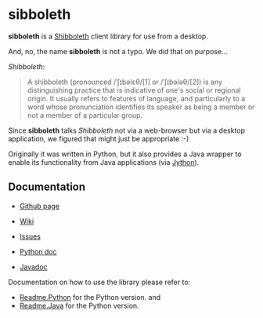 sibboleth
=========

**sibboleth** is a [Shibboleth](http://shibboleth.internet2.edu/) client library for use from a desktop. 

And, no, the name **sibboleth** is not a typo. We did that on purpose...

*Shibboleth*:

> A shibboleth (pronounced /ˈʃɪbəlɛθ/[1] or /ˈʃɪbələθ/[2]) is any distinguishing practice that is indicative of one's social or regional origin. It usually refers to features of language, and particularly to a word whose pronunciation identifies its speaker as being a member or not a member of a particular group.

Since **sibboleth** talks *Shibboleth* not via a web-browser but via a desktop application, we figured that might just be appropriate :-)

Originally it was written in Python, but it also provides a Java wrapper to enable its functionality from Java applications (via [Jython](http://jython.org)).

Documentation
-------------

* [Github page](https://github.com/grith/sibboleth/)
* [Wiki](https://github.com/grith/sibboleth/wiki)
* [Issues](https://github.com/grith/sibboleth/issues)

* [Python doc]()
* [Javadoc](http://grith.github.com/sibboleth/javadoc/)

Documentation on how to use the library please refer to:

* [Readme.Python](https://github.com/grith/sibboleth/wiki/Readme.Python) for the Python version.
and 
* [Readme.Java](https://github.com/grith/sibboleth/wiki/Readme.Java) for the Python version.


